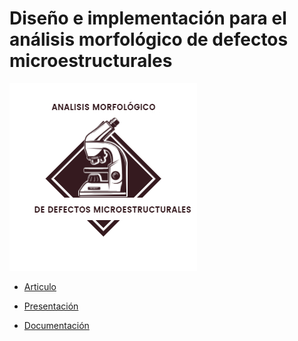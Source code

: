 # Diseño e implementación para  el análisis morfológico de defectos microestructurales

![logo](https://github.com/Netgineer0/IntegradorDocumentacion/blob/main/logo.jpg)

* [Articulo](https://github.com/Netgineer0/IntegradorDocumentacion/blob/main/articulo.pdf)

* [Presentación](https://www.adobe.com)

* [Documentación](https://www.adobe.com)

  
  
